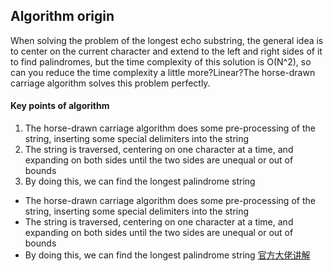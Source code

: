 ## Algorithm origin
When solving the problem of the longest echo substring, the general idea is to center on the current character and extend to the left and right sides of it to find palindromes, but the time complexity of this solution is O(N^2), so can you reduce the time complexity a little more?Linear?The horse-drawn carriage algorithm solves this problem perfectly.
#### Key points of algorithm
1. The horse-drawn carriage algorithm does some pre-processing of the string, inserting some special delimiters into the string
2. The string is traversed, centering on one character at a time, and expanding on both sides until the two sides are unequal or out of bounds
3. By doing this, we can find the longest palindrome string

- The horse-drawn carriage algorithm does some pre-processing of the string, inserting some special delimiters into the string
- The string is traversed, centering on one character at a time, and expanding on both sides until the two sides are unequal or out of bounds
- By doing this, we can find the longest palindrome string
 [官方大佬讲解](https://www.jianshu.com/p/392172762e55)
